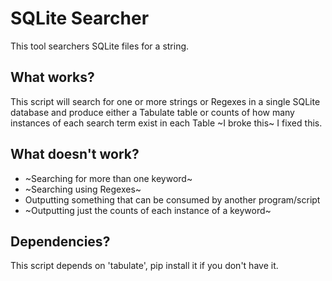 # SQLite Searcher

This tool searchers SQLite files for a string.

## What works?

This script will search for one or more strings or Regexes in a single SQLite database and produce either a Tabulate table or counts of how many instances of each search term exist in each Table ~I broke this~ I fixed this.

## What doesn't work?

- ~Searching for more than one keyword~
- ~Searching using Regexes~
- Outputting something that can be consumed by another program/script
- ~Outputting just the counts of each instance of a keyword~

## Dependencies?

This script depends on 'tabulate', pip install it if you don't have it.
